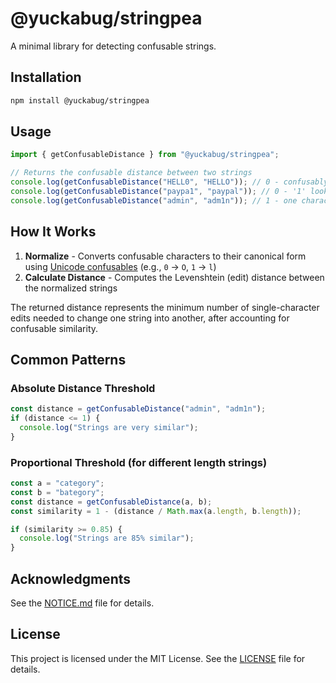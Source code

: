 # @yuckabug/stringpea

A minimal library for detecting confusable strings.

## Installation

```bash
npm install @yuckabug/stringpea
```

## Usage

```ts
import { getConfusableDistance } from "@yuckabug/stringpea";

// Returns the confusable distance between two strings
console.log(getConfusableDistance("HELL0", "HELLO")); // 0 - confusably identical
console.log(getConfusableDistance("paypa1", "paypal")); // 0 - '1' looks like 'l'
console.log(getConfusableDistance("admin", "adm1n")); // 1 - one character different
```

## How It Works

1. **Normalize** - Converts confusable characters to their canonical form using [Unicode confusables](https://www.unicode.org/Public/security/latest/confusables.txt) (e.g., `0` → `O`, `1` → `l`)
2. **Calculate Distance** - Computes the Levenshtein (edit) distance between the normalized strings

The returned distance represents the minimum number of single-character edits needed to change one string into another, after accounting for confusable similarity.

## Common Patterns

### Absolute Distance Threshold
```ts
const distance = getConfusableDistance("admin", "adm1n");
if (distance <= 1) {
  console.log("Strings are very similar");
}
```

### Proportional Threshold (for different length strings)
```ts
const a = "category";
const b = "bategory";
const distance = getConfusableDistance(a, b);
const similarity = 1 - (distance / Math.max(a.length, b.length));

if (similarity >= 0.85) {
  console.log("Strings are 85% similar");
}
```

## Acknowledgments

See the [NOTICE.md](NOTICE.md) file for details.

## License

This project is licensed under the MIT License. See the [LICENSE](LICENSE) file for details.
